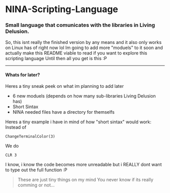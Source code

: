 # NINA-Scripting-Language
### Small language that comunicates with the libraries in Living Delusion.

So, this isnt really the finished version by any means and it also only works on Linux has of right now lol
Im going to add more "moduels" to it soon and actually make this README viable to read if you want to explore this scripting language
Until then all you get is this :P

---

#### Whats for later?

Heres a tiny sneak peek on what im planning to add later
  - 6 new moduels (depends on how many sub-libraries Living Delusion has)
  - Short Sintax
  - NINA needed files have a directory for themselfs

Heres a tiny example i have in mind of how "short sintax" would work:
Instead of
```
ChangeTerminalColor(3)
```
We do
```
CLR 3
```
I know, i know the code becomes more unreadable but i REALLY dont want to type out the full function :P

> These are just tiny things on my mind
> You never know if its really comming or not...
